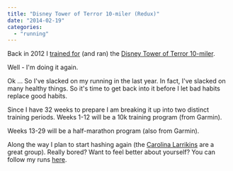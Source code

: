 ```yaml
---
title: "Disney Tower of Terror 10-miler (Redux)"
date: "2014-02-19"
categories: 
  - "running"
---
```


Back in 2012 I [trained for](http://www.roberthorvick.com/2012/03/12/disneys-twilight-zone-tower-of-terror-10-miler-training-plan/) (and ran) the [Disney Tower of Terror 10-miler](http://www.rundisney.com/tower-of-terror-10-miler/).

Well - I'm doing it again.

Ok ... So I've slacked on my running in the last year. In fact, I've slacked on many healthy things. So it's time to get back into it before I let bad habits replace good habits.

Since I have 32 weeks to prepare I am breaking it up into two distinct training periods. Weeks 1-12 will be a 10k training program (from Garmin).

Weeks 13-29 will be a half-marathon program (also from Garmin).

Along the way I plan to start hashing again (the [Carolina Larrikins](http://www.carolinalarrikins.com/) are a great group). Really bored? Want to feel better about yourself? You can follow my runs [here](http://connect.garmin.com/profile/bubbafat).
